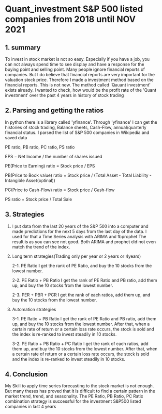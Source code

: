 # Quant_investment S&P 500 listed companies from 2018 until NOV 2021

## 1. summary

To invest in stock market is not so easy. Especially if you have a job, you can not always spend time to see display and  have a response for the buying point and selling point.
Many people ignore financial reports of companies. But I do believe that financial reports are very important for the valuation stock price. Therefore I made a investment method based on the financial reports. This is not new. The method called 'Qauant investment' exists already. I wanted to check, how would be the profit rate of the 'Quant investment' over the past 4 years in history of stock trading

## 2. Parsing and getting the ratios

In python there is a library called 'yfinance'.
Through 'yfinance' I can get the histories of stock trading, Balance sheets, Cash-Flow, annual/quarterly financial status.
I parsed the list of S&P 500 companies in Wikipedia and saved data

PE ratio, PB ratio, PC ratio, PS ratio

EPS = Net Income / the number of shares issued

PE(Price to Earning) ratio = Stock price / EPS

PB(Price to Book value) ratio = Stock price / (Total Asset - Total Liability - Intangible Asset(optinal))

PC(Price to Cash-Flow) ratio = Stock price / Cash-flow

PS ratio = Stock price / Total Sale

## 3. Strategies 

1. I put data from the last 20 years of the S&P 500 into a computer and made predictions for the next 5 days from the last day of the data.
   I used for that a Time Series analysis with ARIMA and fbprophet
   The result is as you can see not good. 
   Both ARIMA and prophet did not even match the trend of the index.


2. Long term strategies(Trading only per year or 2 years or 4years)

     2-1. PE Ratio
       I get the rank of PE Ratio, and buy the 10 stocks from the lowest number.

     2-2. PE Ratio + PB Ratio
       I get the rank of PE Ratio and PB ratio, add them up, and buy the 10 stocks from the lowest number.
    
     2-3. PER + PBR + PCR
       I get the rank of each ratios, add them up, and buy the 10 stocks from the lowest number.
    
3. Automation strategies

     3-1. PE Ratio + PB Ratio
       I get the rank of PE Ratio and PB ratio, add them up, and buy the 10 stocks from the lowest number.
       After that, when a certain rate of return or a certain loss rate occurs, the stock is sold and the index is re-ranked to invest steadily in 10 stocks.

     3-2. PE Ratio + PB Ratio + PC Ratio
       I get the rank of each ratios, add them up, and buy the 10 stocks from the lowest number.
       After that, when a certain rate of return or a certain loss rate occurs, the stock is sold and the index is re-ranked to invest steadily in 10 stocks.
    
## 4. Conclusion
My Skill to apply time series forecasting to the stock market is not enough.
But many theses has proved that it is difficult to find a certain pattern in the market trend, trend, and seasonality.
The PE Ratio, PB Ratio, PC Ratio combination strategy is successful for the investment S&P500 listed companies in last 4 years

